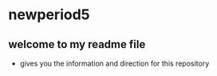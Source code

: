 # newperiod5 
## welcome to my readme file 
* gives you the information and direction for this repository 
